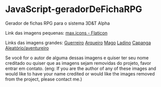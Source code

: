 # JavaScript-geradorDeFichaRPG

 Gerador de fichas RPG para o sistema 3D&T Alpha



Link das imagens pequenas: [max.icons - Flaticon](https://www.flaticon.com/search?author_id=310&style_id=1043&type=standard&word=rpg)

Links das imagens grandes:
[Guerreiro](https://i.pinimg.com/564x/c5/4c/d6/c54cd67d639b87171d13ba578193ca23.jpg)
[Arqueiro](https://i.pinimg.com/564x/c7/96/b0/c796b0272157341a12cd9ddd63ff2ec5.jpg)
[Mago](https://i.pinimg.com/564x/37/79/8f/37798f3a9200d3f7b5f4976eafa7a0bc.jpg)
[Ladino](https://i.pinimg.com/564x/58/a0/db/58a0db3a94f6413b329ecf024ac641b1.jpg)
[Capanga](https://i.pinimg.com/564x/5a/28/a6/5a28a613464c3991e51b73231de52c6a.jpg)
[Aleatório/aventureiro](https://i.pinimg.com/564x/1f/ce/11/1fce11a20fcbed8c17769b46efde750c.jpg)

Se você for o autor de alguma dessas imagens e quiser ter seu nome creditado ou quiser que as imagens sejam removidas do projeto, favor entrar em contato.
(eng: If you are the author of any of these images and would like to have your name credited or would like the images removed from the project, please contact me.)